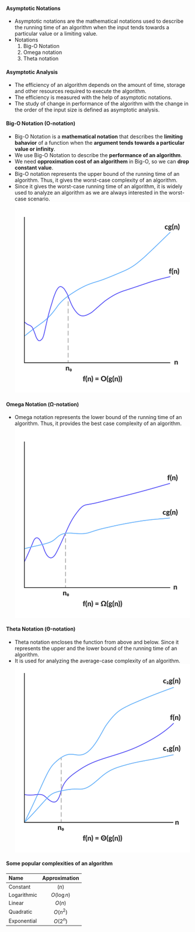 #### Asymptotic Notations

-   Asymptotic notations are the mathematical notations used to describe the running time of an algorithm when the input tends towards a particular value or a limiting value.
-   Notations
    1. Big-O Notation
    2. Omega notation
    3. Theta notation

#### Asymptotic Analysis

-   The efficiency of an algorithm depends on the amount of time, storage and other resources required to execute the algorithm.
-   The efficiency is measured with the help of asymptotic notations.
-   The study of change in performance of the algorithm with the change in the order of the input size is defined as asymptotic analysis.

#### Big-O Notation (O-notation)

-   Big-O Notation is a **mathematical notation** that describes the **limiting bahavior** of a function when the **argument tends towards a particular value or infinity**.
-   We use Big-O Notation to describe the **performance of an algorithm**.
-   We need **opproximation cost of an algorithem** in Big-O, so we can **drop constant value**.
-   Big-O notation represents the upper bound of the running time of an algorithm. Thus, it gives the worst-case complexity of an algorithm.
-   Since it gives the worst-case running time of an algorithm, it is widely used to analyze an algorithm as we are always interested in the worst-case scenario.
    ![Big-O Notation](./assets/big-o.webp)

#### Omega Notation (Ω-notation)

-   Omega notation represents the lower bound of the running time of an algorithm. Thus, it provides the best case complexity of an algorithm.
    ![Big-O Notation](./assets/omega.webp)

#### Theta Notation (Θ-notation)

-   Theta notation encloses the function from above and below. Since it represents the upper and the lower bound of the running time of an algorithm.
-   It is used for analyzing the average-case complexity of an algorithm.
    ![Big-O Notation](./assets/theta.webp)

#### Some popular complexities of an algorithm

| Name        | Approximation |
| :---------- | :-----------: |
| Constant    |     $(n)$     |
| Logarithmic |  $O(\log n)$  |
| Linear      |    $O(n)$     |
| Quadratic   |   $O(n^2)$    |
| Exponential |   $O(2^n)$    |
